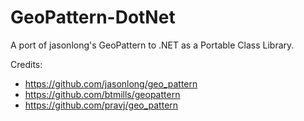 GeoPattern-DotNet
=================

A port of jasonlong's GeoPattern to .NET as a Portable Class Library.

Credits:
* https://github.com/jasonlong/geo_pattern
* https://github.com/btmills/geopattern
* https://github.com/pravj/geo_pattern
